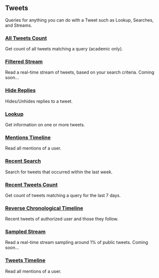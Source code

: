 ## Tweets

Queries for anything you can do with a Tweet such as Lookup, Searches, and Streams.

### [All Tweets Count](Tweets/Tweets-Count-All.md)

Get count of all tweets matching a query (academic only).

### [Filtered Stream](Tweets/Filtered-Stream.md)

Read a real-time stream of tweets, based on your search criteria. Coming soon...

### [Hide Replies](Tweets/Hide-Replies.md)

Hides/Unhides replies to a tweet.

### [Lookup](Tweets/Lookup.md)

Get information on one or more tweets.

### [Mentions Timeline](Tweets/Mentions-Timeline.md)

Read all mentions of a user.

### [Recent Search](Tweets/Recent-Search.md)

Search for tweets that occurred within the last week.

### [Recent Tweets Count](Tweets/Tweets-Count-Recent.md)

Get count of tweets matching a query for the last 7 days.

### [Reverse Chronological Timeline](Tweets/Reverse-Chronological-Timeline.md)

Recent tweets of authorized user and those they follow.

### [Sampled Stream](Tweets/Sampled-Stream.md)

Read a real-time stream sampling around 1% of public tweets. Coming soon...

### [Tweets Timeline](Tweets/Tweets-Timeline.md)

Read all mentions of a user.

